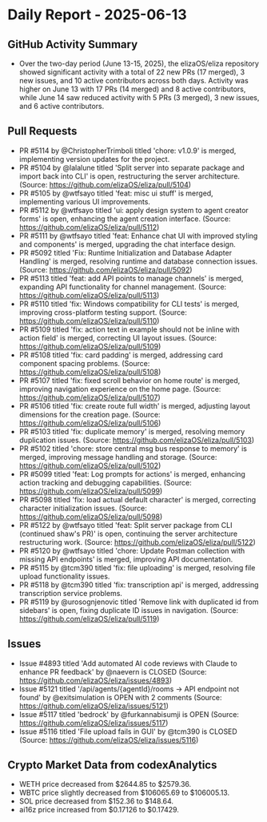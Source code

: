 # Daily Report - 2025-06-13

## GitHub Activity Summary
- Over the two-day period (June 13-15, 2025), the elizaOS/eliza repository showed significant activity with a total of 22 new PRs (17 merged), 3 new issues, and 10 active contributors across both days. Activity was higher on June 13 with 17 PRs (14 merged) and 8 active contributors, while June 14 saw reduced activity with 5 PRs (3 merged), 3 new issues, and 6 active contributors.

## Pull Requests
- PR #5114 by @ChristopherTrimboli titled 'chore: v1.0.9' is merged, implementing version updates for the project.
- PR #5104 by @lalalune titled 'Split server into separate package and import back into CLI' is open, restructuring the server architecture. (Source: https://github.com/elizaOS/eliza/pull/5104)
- PR #5105 by @wtfsayo titled 'feat: misc ui stuff' is merged, implementing various UI improvements.
- PR #5112 by @wtfsayo titled 'ui: apply design system to agent creator forms' is open, enhancing the agent creation interface. (Source: https://github.com/elizaOS/eliza/pull/5112)
- PR #5111 by @wtfsayo titled 'feat: Enhance chat UI with improved styling and components' is merged, upgrading the chat interface design.
- PR #5092 titled 'Fix: Runtime Initialization and Database Adapter Handling' is merged, resolving runtime and database connection issues. (Source: https://github.com/elizaOS/eliza/pull/5092)
- PR #5113 titled 'feat: add API points to manage channels' is merged, expanding API functionality for channel management. (Source: https://github.com/elizaOS/eliza/pull/5113)
- PR #5110 titled 'fix: Windows compatibility for CLI tests' is merged, improving cross-platform testing support. (Source: https://github.com/elizaOS/eliza/pull/5110)
- PR #5109 titled 'fix: action text in example should not be inline with action field' is merged, correcting UI layout issues. (Source: https://github.com/elizaOS/eliza/pull/5109)
- PR #5108 titled 'fix: card padding' is merged, addressing card component spacing problems. (Source: https://github.com/elizaOS/eliza/pull/5108)
- PR #5107 titled 'fix: fixed scroll behavior on home route' is merged, improving navigation experience on the home page. (Source: https://github.com/elizaOS/eliza/pull/5107)
- PR #5106 titled 'fix: create route full width' is merged, adjusting layout dimensions for the creation page. (Source: https://github.com/elizaOS/eliza/pull/5106)
- PR #5103 titled 'fix: duplicate memory' is merged, resolving memory duplication issues. (Source: https://github.com/elizaOS/eliza/pull/5103)
- PR #5102 titled 'chore: store central msg bus response to memory' is merged, improving message handling and storage. (Source: https://github.com/elizaOS/eliza/pull/5102)
- PR #5099 titled 'feat: Log prompts for actions' is merged, enhancing action tracking and debugging capabilities. (Source: https://github.com/elizaOS/eliza/pull/5099)
- PR #5098 titled 'fix: load actual default character' is merged, correcting character initialization issues. (Source: https://github.com/elizaOS/eliza/pull/5098)
- PR #5122 by @wtfsayo titled 'feat: Split server package from CLI (continued shaw's PR)' is open, continuing the server architecture restructuring work. (Source: https://github.com/elizaOS/eliza/pull/5122)
- PR #5120 by @wtfsayo titled 'chore: Update Postman collection with missing API endpoints' is merged, improving API documentation.
- PR #5115 by @tcm390 titled 'fix: file uploading' is merged, resolving file upload functionality issues.
- PR #5118 by @tcm390 titled 'fix: transcription api' is merged, addressing transcription service problems.
- PR #5119 by @urosognjenovic titled 'Remove link with duplicated id from sidebars' is open, fixing duplicate ID issues in navigation. (Source: https://github.com/elizaOS/eliza/pull/5119)

## Issues
- Issue #4893 titled 'Add automated AI code reviews with Claude to enhance PR feedback' by @naevern is CLOSED (Source: https://github.com/elizaOS/eliza/issues/4893)
- Issue #5121 titled '/api/agents/{agentId}/rooms -> API endpoint not found' by @exitsimulation is OPEN with 2 comments (Source: https://github.com/elizaOS/eliza/issues/5121)
- Issue #5117 titled 'bedrock' by @furkannabisumji is OPEN (Source: https://github.com/elizaOS/eliza/issues/5117)
- Issue #5116 titled 'File upload fails in GUI' by @tcm390 is CLOSED (Source: https://github.com/elizaOS/eliza/issues/5116)

## Crypto Market Data from codexAnalytics
- WETH price decreased from $2644.85 to $2579.36.
- WBTC price slightly decreased from $106065.69 to $106005.13.
- SOL price decreased from $152.36 to $148.64.
- ai16z price increased from $0.17126 to $0.17429.